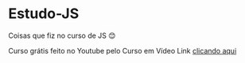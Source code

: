 # Estudo-JS
 Coisas que fiz no curso de JS 😊

 Curso grátis feito no Youtube pelo Curso em Vídeo 
 Link [clicando aqui](https://www.youtube.com/playlist?list=PLHz_AreHm4dlsK3Nr9GVvXCbpQyHQl1o1) 